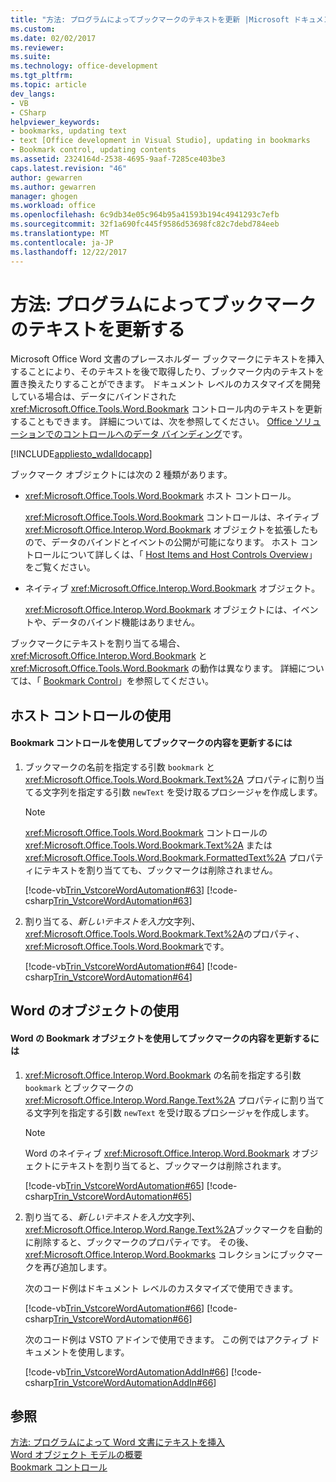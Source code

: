 ```yaml
---
title: "方法: プログラムによってブックマークのテキストを更新 |Microsoft ドキュメント"
ms.custom: 
ms.date: 02/02/2017
ms.reviewer: 
ms.suite: 
ms.technology: office-development
ms.tgt_pltfrm: 
ms.topic: article
dev_langs:
- VB
- CSharp
helpviewer_keywords:
- bookmarks, updating text
- text [Office development in Visual Studio], updating in bookmarks
- Bookmark control, updating contents
ms.assetid: 2324164d-2538-4695-9aaf-7285ce403be3
caps.latest.revision: "46"
author: gewarren
ms.author: gewarren
manager: ghogen
ms.workload: office
ms.openlocfilehash: 6c9db34e05c964b95a41593b194c4941293c7efb
ms.sourcegitcommit: 32f1a690fc445f9586d53698fc82c7debd784eeb
ms.translationtype: MT
ms.contentlocale: ja-JP
ms.lasthandoff: 12/22/2017
---
```

# <a name="how-to-programmatically-update-bookmark-text"></a>方法: プログラムによってブックマークのテキストを更新する
  Microsoft Office Word 文書のプレースホルダー ブックマークにテキストを挿入することにより、そのテキストを後で取得したり、ブックマーク内のテキストを置き換えたりすることができます。 ドキュメント レベルのカスタマイズを開発している場合は、データにバインドされた <xref:Microsoft.Office.Tools.Word.Bookmark> コントロール内のテキストを更新することもできます。 詳細については、次を参照してください。 [Office ソリューションでのコントロールへのデータ バインディング](../vsto/binding-data-to-controls-in-office-solutions.md)です。  
  
 [!INCLUDE[appliesto_wdalldocapp](../vsto/includes/appliesto-wdalldocapp-md.md)]  
  
 ブックマーク オブジェクトには次の 2 種類があります。  
  
-   <xref:Microsoft.Office.Tools.Word.Bookmark> ホスト コントロール。  
  
     <xref:Microsoft.Office.Tools.Word.Bookmark> コントロールは、ネイティブ <xref:Microsoft.Office.Interop.Word.Bookmark> オブジェクトを拡張したもので、データのバインドとイベントの公開が可能になります。 ホスト コントロールについて詳しくは、「 [Host Items and Host Controls Overview](../vsto/host-items-and-host-controls-overview.md)」をご覧ください。  
  
-   ネイティブ <xref:Microsoft.Office.Interop.Word.Bookmark> オブジェクト。  
  
     <xref:Microsoft.Office.Interop.Word.Bookmark> オブジェクトには、イベントや、データのバインド機能はありません。  
  
 ブックマークにテキストを割り当てる場合、<xref:Microsoft.Office.Interop.Word.Bookmark> と <xref:Microsoft.Office.Tools.Word.Bookmark> の動作は異なります。 詳細については、「 [Bookmark Control](../vsto/bookmark-control.md)」を参照してください。  
  
## <a name="using-host-controls"></a>ホスト コントロールの使用  
  
#### <a name="to-update-bookmark-contents-using-a-bookmark-control"></a>Bookmark コントロールを使用してブックマークの内容を更新するには  
  
1.  ブックマークの名前を指定する引数 `bookmark` と <xref:Microsoft.Office.Tools.Word.Bookmark.Text%2A> プロパティに割り当てる文字列を指定する引数 `newText` を受け取るプロシージャを作成します。  
  
    > [!NOTE]  
    >  <xref:Microsoft.Office.Tools.Word.Bookmark> コントロールの <xref:Microsoft.Office.Tools.Word.Bookmark.Text%2A> または <xref:Microsoft.Office.Tools.Word.Bookmark.FormattedText%2A> プロパティにテキストを割り当てても、ブックマークは削除されません。  
  
     [!code-vb[Trin_VstcoreWordAutomation#63](../vsto/codesnippet/VisualBasic/Trin_VstcoreWordAutomationVB/ThisDocument.vb#63)]
     [!code-csharp[Trin_VstcoreWordAutomation#63](../vsto/codesnippet/CSharp/Trin_VstcoreWordAutomationCS/ThisDocument.cs#63)]  
  
2.  割り当てる、*新しいテキストを入力*文字列、<xref:Microsoft.Office.Tools.Word.Bookmark.Text%2A>のプロパティ、<xref:Microsoft.Office.Tools.Word.Bookmark>です。  
  
     [!code-vb[Trin_VstcoreWordAutomation#64](../vsto/codesnippet/VisualBasic/Trin_VstcoreWordAutomationVB/ThisDocument.vb#64)]
     [!code-csharp[Trin_VstcoreWordAutomation#64](../vsto/codesnippet/CSharp/Trin_VstcoreWordAutomationCS/ThisDocument.cs#64)]  
  
## <a name="using-word-objects"></a>Word のオブジェクトの使用  
  
#### <a name="to-update-bookmark-contents-using-a-word-bookmark-object"></a>Word の Bookmark オブジェクトを使用してブックマークの内容を更新するには  
  
1.  <xref:Microsoft.Office.Interop.Word.Bookmark> の名前を指定する引数 `bookmark` とブックマークの <xref:Microsoft.Office.Interop.Word.Range.Text%2A> プロパティに割り当てる文字列を指定する引数 `newText` を受け取るプロシージャを作成します。  
  
    > [!NOTE]  
    >  Word のネイティブ <xref:Microsoft.Office.Interop.Word.Bookmark> オブジェクトにテキストを割り当てると、ブックマークは削除されます。  
  
     [!code-vb[Trin_VstcoreWordAutomation#65](../vsto/codesnippet/VisualBasic/Trin_VstcoreWordAutomationVB/ThisDocument.vb#65)]
     [!code-csharp[Trin_VstcoreWordAutomation#65](../vsto/codesnippet/CSharp/Trin_VstcoreWordAutomationCS/ThisDocument.cs#65)]  
  
2.  割り当てる、*新しいテキストを入力*文字列、<xref:Microsoft.Office.Interop.Word.Range.Text%2A>ブックマークを自動的に削除すると、ブックマークのプロパティです。 その後、<xref:Microsoft.Office.Interop.Word.Bookmarks> コレクションにブックマークを再び追加します。  
  
     次のコード例はドキュメント レベルのカスタマイズで使用できます。  
  
     [!code-vb[Trin_VstcoreWordAutomation#66](../vsto/codesnippet/VisualBasic/Trin_VstcoreWordAutomationVB/ThisDocument.vb#66)]
     [!code-csharp[Trin_VstcoreWordAutomation#66](../vsto/codesnippet/CSharp/Trin_VstcoreWordAutomationCS/ThisDocument.cs#66)]  
  
     次のコード例は VSTO アドインで使用できます。 この例ではアクティブ ドキュメントを使用します。  
  
     [!code-vb[Trin_VstcoreWordAutomationAddIn#66](../vsto/codesnippet/VisualBasic/Trin_VstcoreWordAutomationAddIn/ThisAddIn.vb#66)]
     [!code-csharp[Trin_VstcoreWordAutomationAddIn#66](../vsto/codesnippet/CSharp/Trin_VstcoreWordAutomationAddIn/ThisAddIn.cs#66)]  
  
## <a name="see-also"></a>参照  
 [方法: プログラムによって Word 文書にテキストを挿入](../vsto/how-to-programmatically-insert-text-into-word-documents.md)   
 [Word オブジェクト モデルの概要](../vsto/word-object-model-overview.md)   
 [Bookmark コントロール](../vsto/bookmark-control.md)  
  
  